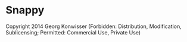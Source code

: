Snappy
======

Copyright 2014 Georg Konwisser
(Forbidden: Distribution, Modification, Sublicensing; Permitted: Commercial Use, Private Use)
